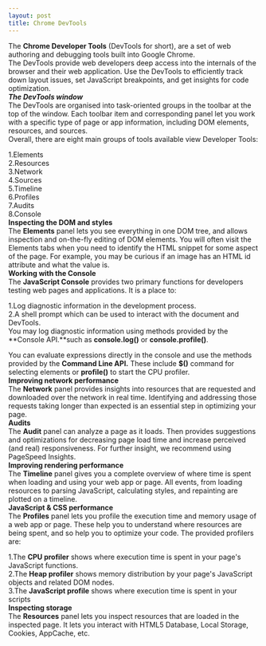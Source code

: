 ```yaml
---
layout: post
title: Chrome DevTools 
---
```


The **Chrome Developer Tools** (DevTools for short), are a set of web authoring and debugging tools built into Google Chrome.<br /> The DevTools provide web developers deep access into the internals of the browser and their web application. Use the DevTools to efficiently track down layout issues, set JavaScript breakpoints, and get insights for code optimization.<br />
***The DevTools window***<br />
The DevTools are organised into task-oriented groups in the toolbar at the top of the window. Each toolbar item and corresponding panel let you work with a specific type of page or app information, including DOM elements, resources, and sources.<br />
Overall, there are eight main groups of tools available view Developer Tools: <br />

1.Elements<br />
2.Resources<br />
3.Network<br />
4.Sources<br />
5.Timeline<br />
6.Profiles<br />
7.Audits<br />
8.Console<br />
**Inspecting the DOM and styles**<br />
The **Elements** panel lets you see everything in one DOM tree, and allows inspection and on-the-fly editing of DOM elements. You will often visit the Elements tabs when you need to identify the HTML snippet for some aspect of the page.
For example, you may be curious if an image has an HTML id attribute and what the value is.<br />
**Working with the Console**<br />
The **JavaScript Console** provides two primary functions for developers testing web pages and applications. It is a place to:<br />

1.Log diagnostic information in the development process.<br />
2.A shell prompt which can be used to interact with the document and DevTools.<br />
You may log diagnostic information using methods provided by the **Console API.**such as **console.log()** or **console.profile()**.

You can evaluate expressions directly in the console and use the methods provided by the **Command Line API.** These include **$()** command for selecting elements or **profile()** to start the CPU profiler.<br />
**Improving network performance**<br />
The **Network** panel provides insights into resources that are requested and downloaded over the network in real time. Identifying and addressing those requests taking longer than expected is an essential step in optimizing your page.<br />
**Audits**<br />
The **Audit** panel can analyze a page as it loads. Then provides suggestions and optimizations for decreasing page load time and increase perceived (and real) responsiveness. For further insight, we recommend using PageSpeed Insights.<br />
**Improving rendering performance**<br />
The **Timeline** panel gives you a complete overview of where time is spent when loading and using your web app or page. All events, from loading resources to parsing JavaScript, calculating styles, and repainting are plotted on a timeline.<br />
**JavaScript & CSS performance**<br />
The **Profiles** panel lets you profile the execution time and memory usage of a web app or page. These help you to understand where resources are being spent, and so help you to optimize your code. The provided profilers are:<br />

1.The **CPU profiler** shows where execution time is spent in your page's JavaScript functions.<br />
2.The **Heap profiler** shows memory distribution by your page's JavaScript objects and related DOM nodes.<br />
3.The **JavaScript profile** shows where execution time is spent in your scripts<br />
**Inspecting storage**<br />
The **Resources** panel lets you inspect resources that are loaded in the inspected page. It lets you interact with HTML5 Database, Local Storage, Cookies, AppCache, etc.
